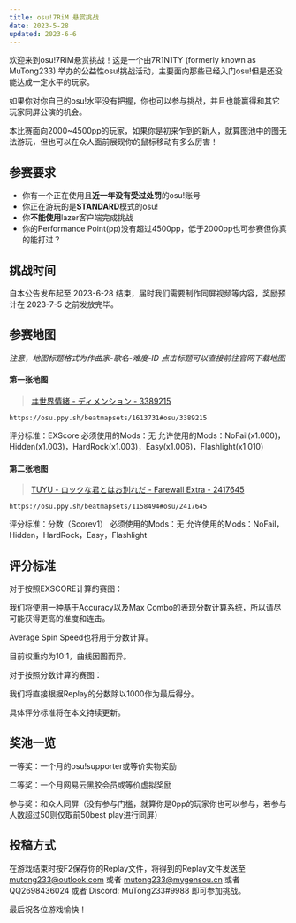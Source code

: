 ```yaml
---
title: osu!7RiM 悬赏挑战
date: 2023-5-28
updated: 2023-6-6
---
```


欢迎来到osu!7RiM悬赏挑战！这是一个由7R1N1TY (formerly known as MuTong233) 举办的公益性osu!挑战活动，主要面向那些已经入门osu!但是还没能达成一定水平的玩家。

如果你对你自己的osu!水平没有把握，你也可以参与挑战，并且也能赢得和其它玩家同屏公演的机会。

本比赛面向2000~4500pp的玩家，如果你是初来乍到的新人，就算图池中的图无法游玩，但也可以在众人面前展现你的鼠标移动有多么厉害！

## 参赛要求

- 你有一个正在使用且**近一年没有受过处罚**的osu!账号
- 你正在游玩的是**STANDARD**模式的osu!
- 你**不能使用**lazer客户端完成挑战
- 你的Performance Point(pp)没有超过4500pp，低于2000pp也可参赛但你真的能打过？

## 挑战时间

自本公告发布起至 2023-6-28 结束，届时我们需要制作同屏视频等内容，奖励预计在 2023-7-5 之前发放完毕。

## 参赛地图

*注意，地图标题格式为作曲家-歌名-难度-ID*
*点击标题可以直接前往官网下载地图*

#### 第一张地图

> [ヰ世界情緒 - ディメンション - 3389215](https://osu.ppy.sh/beatmapsets/1613731#osu/3389215)

`https://osu.ppy.sh/beatmapsets/1613731#osu/3389215`

评分标准：EXScore
必须使用的Mods：无
允许使用的Mods：NoFail(x1.000)，Hidden(x1.003)，HardRock(x1.003)，Easy(x1.006)，Flashlight(x1.010)

#### 第二张地图

> [TUYU - ロックな君とはお別れだ - Farewall Extra - 2417645](https://osu.ppy.sh/beatmapsets/1158494#osu/2417645)

`https://osu.ppy.sh/beatmapsets/1158494#osu/2417645`

评分标准：分数（Scorev1）
必须使用的Mods：无
允许使用的Mods：NoFail，Hidden，HardRock，Easy，Flashlight

## 评分标准

对于按照EXSCORE计算的赛图：

我们将使用一种基于Accuracy以及Max Combo的表现分数计算系统，所以请尽可能获得更高的准度和连击。

Average Spin Speed也将用于分数计算。

目前权重约为10:1，曲线因图而异。

对于按照分数计算的赛图：

我们将直接根据Replay的分数除以1000作为最后得分。

具体评分标准将在本文持续更新。

## 奖池一览

一等奖：一个月的osu!supporter或等价实物奖励

二等奖：一个月网易云黑胶会员或等价虚拟奖励

参与奖：和众人同屏（没有参与门槛，就算你是0pp的玩家你也可以参与，若参与人数超过50则仅取前50best play进行同屏）

## 投稿方式

在游戏结束时按F2保存你的Replay文件，将得到的Replay文件发送至 mutong233@outlook.com 或者 mutong233@mygensou.cn 或者 QQ2698436024 或者 Discord: MuTong233#9988 即可参加挑战。

最后祝各位游戏愉快！
